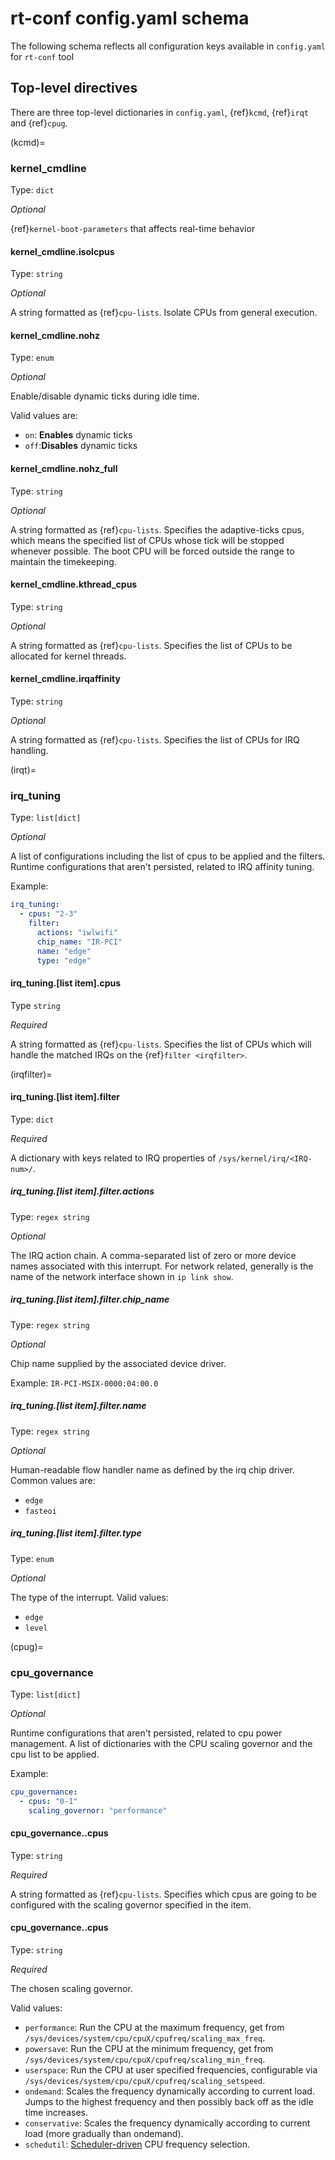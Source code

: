 # rt-conf config.yaml schema

The following schema reflects all configuration keys available in `config.yaml` for `rt-conf` tool

## Top-level directives

There are three top-level dictionaries in `config.yaml`, {ref}`kcmd`, {ref}`irqt` and {ref}`cpug`.

(kcmd)=
### kernel_cmdline

Type: `dict`

_Optional_

{ref}`kernel-boot-parameters` that affects real-time behavior


#### kernel_cmdline.isolcpus

Type: `string`

_Optional_

A string formatted as {ref}`cpu-lists`. 
Isolate CPUs from general execution.

#### kernel_cmdline.nohz

Type: `enum`

_Optional_

Enable/disable dynamic ticks during idle time.

Valid values are:
  * `on`: **Enables** dynamic ticks
  * `off`:**Disables** dynamic ticks

#### kernel_cmdline.nohz_full

Type: `string`

_Optional_

A string formatted as {ref}`cpu-lists`. 
Specifies the adaptive-ticks cpus, which means the specified list of CPUs whose tick will be stopped whenever possible.
The boot CPU will be forced outside the range to maintain the timekeeping.

#### kernel_cmdline.kthread_cpus

Type: `string`

_Optional_

A string formatted as {ref}`cpu-lists`. 
Specifies the list of CPUs to be allocated for kernel threads.

#### kernel_cmdline.irqaffinity

Type: `string`

_Optional_

A string formatted as {ref}`cpu-lists`. 
Specifies the list of CPUs for IRQ handling.

(irqt)=
### irq_tuning 

Type: `list[dict]`

_Optional_

A list of configurations including the list of cpus to be applied and the filters.
Runtime configurations that aren't persisted, related to IRQ affinity tuning.

Example:

```yaml
irq_tuning:
  - cpus: "2-3"
    filter:
      actions: "iwlwifi"
      chip_name: "IR-PCI"
      name: "edge"
      type: "edge"
```

#### irq_tuning.[list item].cpus

Type `string`

_Required_

A string formatted as {ref}`cpu-lists`. 
Specifies the list of CPUs which will handle the matched IRQs on the {ref}`filter <irqfilter>`.

(irqfilter)=
#### irq_tuning.[list item].filter
Type: `dict`

_Required_

A dictionary with keys related to IRQ properties of `/sys/kernel/irq/<IRQ-num>/`.

##### irq_tuning.[list item].filter.actions
Type: `regex string`

_Optional_

The IRQ action chain. A comma-separated list of zero or more device names associated with this interrupt.
For network related, generally is the name of the network interface shown in `ip link show`. 

##### irq_tuning.[list item].filter.chip_name
Type: `regex string`

_Optional_

Chip name supplied by the associated device driver.

Example: `IR-PCI-MSIX-0000:04:00.0`

##### irq_tuning.[list item].filter.name
Type: `regex string`

_Optional_

Human-readable flow handler name as defined by the irq chip driver.
Common values are:
  * `edge`
  * `fasteoi`

##### irq_tuning.[list item].filter.type
Type: `enum`

_Optional_

The type of the interrupt.
Valid values:
  * `edge`
  * `level` 

(cpug)=
### cpu_governance

Type: `list[dict]`

_Optional_

Runtime configurations that aren't persisted, related to cpu power management.
A list of dictionaries with the CPU scaling governor and the cpu list to be applied.

Example:

```yaml
cpu_governance: 
  - cpus: "0-1"
    scaling_governor: "performance"
```

#### cpu_governance..cpus

Type: `string`

_Required_

A string formatted as {ref}`cpu-lists`. 
Specifies which cpus are going to be configured with the scaling governor specified in the item.


#### cpu_governance..cpus

Type: `string`

_Required_

The chosen scaling governor.

Valid values:
  * `performance`: Run the CPU at the maximum frequency, get from `/sys/devices/system/cpu/cpuX/cpufreq/scaling_max_freq`.
  * `powersave`: Run the CPU at the minimum frequency, get from `/sys/devices/system/cpu/cpuX/cpufreq/scaling_min_freq`. 
  * `userspace`: Run the CPU at user specified frequencies, configurable via `/sys/devices/system/cpu/cpuX/cpufreq/scaling_setspeed`. 
  * `ondemand`: Scales the frequency dynamically according to current load. Jumps to the highest frequency and then possibly back off as the idle time increases.
  * `conservative`: Scales the frequency dynamically according to current load (more gradually than ondemand).
  * `schedutil`: [Scheduler-driven](https://lwn.net/Articles/682391/) CPU frequency selection.


